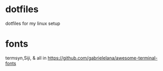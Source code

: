 # dotfiles

dotfiles for my linux setup

# fonts
termsyn,Siji, & all in https://github.com/gabrielelana/awesome-terminal-fonts

